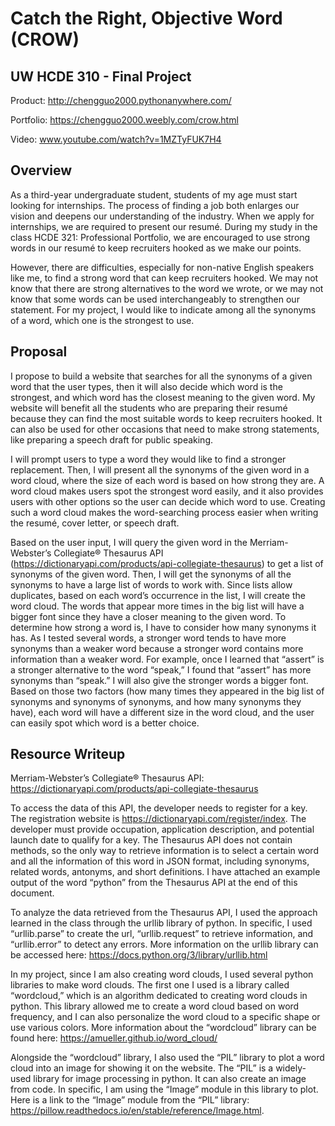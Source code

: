 # Catch the Right, Objective Word (CROW)
## UW HCDE 310 - Final Project
Product: http://chengguo2000.pythonanywhere.com/

Portfolio: https://chengguo2000.weebly.com/crow.html

Video: www.youtube.com/watch?v=1MZTyFUK7H4

## Overview
As a third-year undergraduate student, students of my age must start looking for internships. The process of finding a job both enlarges our vision and deepens our understanding of the industry. When we apply for internships, we are required to present our resumé. During my study in the class HCDE 321: Professional Portfolio, we are encouraged to use strong words in our resumé to keep recruiters hooked as we make our points. 

However, there are difficulties, especially for non-native English speakers like me, to find a strong word that can keep recruiters hooked. We may not know that there are strong alternatives to the word we wrote, or we may not know that some words can be used interchangeably to strengthen our statement. For my project, I would like to indicate among all the synonyms of a word, which one is the strongest to use.


## Proposal
I propose to build a website that searches for all the synonyms of a given word that the user types, then it will also decide which word is the strongest, and which word has the closest meaning to the given word. My website will benefit all the students who are preparing their resumé because they can find the most suitable words to keep recruiters hooked. It can also be used for other occasions that need to make strong statements, like preparing a speech draft for public speaking.

I will prompt users to type a word they would like to find a stronger replacement. Then, I will present all the synonyms of the given word in a word cloud, where the size of each word is based on how strong they are. A word cloud makes users spot the strongest word easily, and it also provides users with other options so the user can decide which word to use. Creating such a word cloud makes the word-searching process easier when writing the resumé, cover letter, or speech draft. 

Based on the user input, I will query the given word in the Merriam-Webster’s Collegiate® Thesaurus API (https://dictionaryapi.com/products/api-collegiate-thesaurus) to get a list of synonyms of the given word. Then, I will get the synonyms of all the synonyms to have a large list of words to work with. Since lists allow duplicates, based on each word’s occurrence in the list, I will create the word cloud. The words that appear more times in the big list will have a bigger font since they have a closer meaning to the given word. To determine how strong a word is, I have to consider how many synonyms it has. As I tested several words, a stronger word tends to have more synonyms than a weaker word because a stronger word contains more information than a weaker word. For example, once I learned that “assert” is a stronger alternative to the word “speak,” I found that “assert” has more synonyms than “speak.” I will also give the stronger words a bigger font. Based on those two factors (how many times they appeared in the big list of synonyms and synonyms of synonyms, and how many synonyms they have), each word will have a different size in the word cloud, and the user can easily spot which word is a better choice.


## Resource Writeup
Merriam-Webster’s Collegiate® Thesaurus API: https://dictionaryapi.com/products/api-collegiate-thesaurus

To access the data of this API, the developer needs to register for a key. The registration website is https://dictionaryapi.com/register/index. The developer must provide occupation, application description, and potential launch date to qualify for a key. The Thesaurus API does not contain methods, so the only way to retrieve information is to select a certain word and all the information of this word in JSON format, including synonyms, related words, antonyms, and short definitions. I have attached an example output of the word “python” from the Thesaurus API at the end of this document.

To analyze the data retrieved from the Thesaurus API, I used the approach learned in the class through the urllib library of python. In specific, I used “urllib.parse” to create the url, “urllib.request” to retrieve information, and “urllib.error” to detect any errors. More information on the urllib library can be accessed here: https://docs.python.org/3/library/urllib.html

In my project, since I am also creating word clouds, I used several python libraries to make word clouds. The first one I used is a library called “wordcloud,” which is an algorithm dedicated to creating word clouds in python. This library allowed me to create a word cloud based on word frequency, and I can also personalize the word cloud to a specific shape or use various colors. More information about the “wordcloud” library can be found here: https://amueller.github.io/word_cloud/ 

Alongside the “wordcloud” library, I also used the “PIL” library to plot a word cloud into an image for showing it on the website. The “PIL” is a widely-used library for image processing in python. It can also create an image from code. In specific, I am using the “Image” module in this library to plot. Here is a link to the “Image” module from the “PIL” library: https://pillow.readthedocs.io/en/stable/reference/Image.html. 
